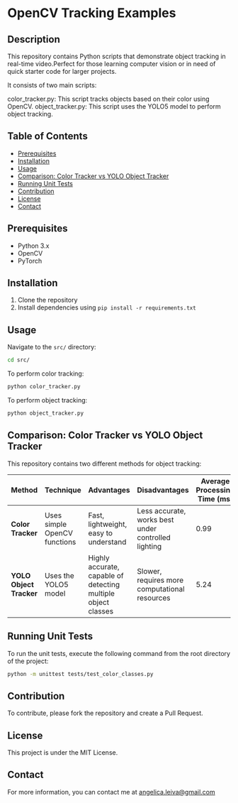 # OpenCV Tracking Examples

## Description
This repository contains Python scripts that demonstrate object tracking in real-time video.Perfect for those learning computer vision or in need of quick starter code for larger projects. 

It consists of two main scripts:

color_tracker.py: This script tracks objects based on their color using OpenCV.
object_tracker.py: This script uses the YOLO5 model to perform object tracking.


## Table of Contents
- [Prerequisites](#prerequisites)
- [Installation](#installation)
- [Usage](#usage)
- [Comparison: Color Tracker vs YOLO Object Tracker](#comparison-color-tracker-vs-yolo-object-tracker)
- [Running Unit Tests](#running-unit-tests)
- [Contribution](#contribution)
- [License](#license)
- [Contact](#contact)


## Prerequisites
- Python 3.x
- OpenCV
- PyTorch


## Installation
1. Clone the repository
2. Install dependencies using `pip install -r requirements.txt`

## Usage

Navigate to the `src/` directory:

```bash
cd src/
```

To perform color tracking:
```python
python color_tracker.py
```
To perform object tracking:
```python
python object_tracker.py
```

## Comparison: Color Tracker vs YOLO Object Tracker

This repository contains two different methods for object tracking:

| Method             | Technique                    | Advantages                                          | Disadvantages                                       | Average Processing Time (ms) |
|--------------------|------------------------------|------------------------------------------------------|------------------------------------------------------|-----------------------------|
| **Color Tracker**  | Uses simple OpenCV functions | Fast, lightweight, easy to understand               | Less accurate, works best under controlled lighting | 0.99                        |
| **YOLO Object Tracker** | Uses the YOLO5 model   | Highly accurate, capable of detecting multiple object classes | Slower, requires more computational resources  | 5.24                        |



## Running Unit Tests

To run the unit tests, execute the following command from the root directory of the project:

```bash
python -m unittest tests/test_color_classes.py
```

## Contribution
To contribute, please fork the repository and create a Pull Request.

## License
This project is under the MIT License.

## Contact
For more information, you can contact me at [angelica.leiva@gmail.com](mailto:angelica.leiva@gmail.com)
